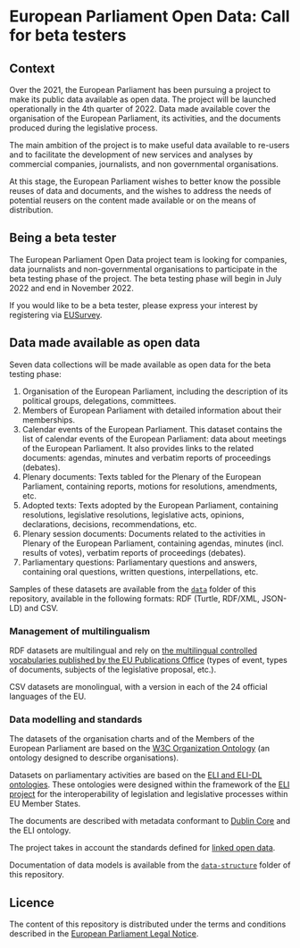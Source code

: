 # European Parliament Open Data: Call for beta testers

## Context

Over the 2021, the European Parliament has been pursuing a project to make its public data available as open data. The project will be launched operationally in the 4th quarter of 2022. Data made available cover the organisation of the European Parliament, its activities, and the documents produced during the legislative process.

The main ambition of the project is to make useful data available to re-users and to facilitate the development of new services and analyses by commercial companies, journalists, and non governmental organisations.  

At this stage, the European Parliament wishes to better know the possible reuses of data and documents, and the wishes to address the needs of potential reusers on the content made available or on the means of distribution.

## Being a beta tester

The European Parliament Open Data project team is looking for companies, data journalists and non-governmental organisations to participate in the beta testing phase of the project. The beta testing phase will begin in July 2022 and end in November 2022.

If you would like to be a beta tester, please express your interest by registering via [EUSurvey](https://ec.europa.eu/eusurvey/runner/beaa569d-21ac-8a1b-f32d-2a462e0daa09).

## Data made available as open data

Seven data collections will be made available as open data for the beta testing phase:

1. Organisation of the European Parliament, including the description of its political groups, delegations, committees.
2. Members of European Parliament with detailed information about their memberships.
3. Calendar events of the European Parliament. This dataset contains the list of calendar events of the European Parliament: data about meetings of the European Parliament. It also provides links to the related documents: agendas, minutes and verbatim reports of proceedings (debates).
4. Plenary documents: Texts tabled for the Plenary of the European Parliament, containing reports, motions for resolutions, amendments, etc.
5. Adopted texts: Texts adopted by the European Parliament, containing resolutions, legislative resolutions, legislative acts, opinions, declarations, decisions, recommendations, etc.
6. Plenary session documents: Documents related to the activities in Plenary of the European Parliament, containing agendas, minutes (incl. results of votes), verbatim reports of proceedings (debates).
7. Parliamentary questions: Parliamentary questions and answers, containing oral questions, written questions, interpellations, etc.

Samples of these datasets are available from the [`data`](./data/) folder of this repository, available in the following formats: RDF (Turtle, RDF/XML, JSON-LD) and CSV.

### Management of multilingualism

RDF datasets are multilingual and rely on [the multilingual controlled vocabularies published by the EU Publications Office](https://op.europa.eu/en/web/eu-vocabularies/authority-tables) (types of event, types of documents, subjects of the legislative proposal, etc.). 

CSV datasets are monolingual, with a version in each of the 24 official languages of the EU.

### Data modelling and standards

The datasets of the organisation charts and of the Members of the European Parliament are based on the [W3C Organization Ontology](https://www.w3.org/TR/vocab-org/) (an ontology designed to describe organisations).

Datasets on parliamentary activities are based on the [ELI and ELI-DL ontologies](https://op.europa.eu/en/web/eu-vocabularies/dataset/-/resource?uri=http://publications.europa.eu/resource/dataset/eli). These ontologies were designed within the framework of the [ELI project](https://eur-lex.europa.eu/eli-register/about.html) for the interoperability of legislation and legislative processes within EU Member States.

The documents are described with metadata conformant to [Dublin Core](https://www.dublincore.org/specifications/dublin-core/dcmi-terms/) and the ELI ontology.

The project takes in account the standards defined for [linked open data](https://en.wikipedia.org/wiki/Linked_data).

Documentation of data models is available from the [`data-structure`](./data-structure) folder of this repository.

## Licence

The content of this repository is distributed under the terms and conditions described in the [European Parliament Legal Notice](https://www.europarl.europa.eu/legal-notice/).
